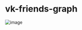 # vk-friends-graph

![image](https://user-images.githubusercontent.com/33432290/226174152-e872a898-7f2a-41cb-a8c0-2cb35542300e.png)
